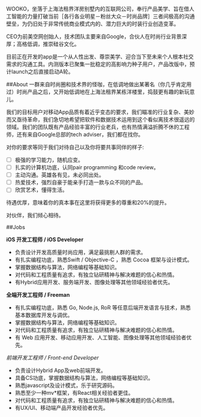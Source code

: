 WOOKO，坐落于上海法租界洋房别墅内的互联网公司，奉行产品美学、旨在借人工智能的力量打破当前［各行各业明星－粉丝大众－时尚品牌］三者间极高的沟通壁垒，为仍旧处于非常传统商业模式内的、潜力巨大的时装行业创造变革。 

CEO为前美空网创始人，技术团队主要来自Google，合伙人在时尚行业背景深厚；高格低调，推崇硅谷文化。 

目前正在开发的app是一个从人性出发、尊崇美学、迎合当下至未来个人根本社交需求的沟通工具。内测版本已聚集一批稳定的高影响力种子用户，产品改版中，预计launch之后直接启动A轮。


##About
一群来自时尚圈和技术界的怪咖，在低调地做出某著名（你几乎肯定用过）时尚产品之后，又开始低调地在上海法租界某栋洋楼里，捣鼓更有趣的新玩意儿。

我们的目标用户对移动App品质有着近乎变态的要求，我们瞄准的行业复杂、美妙而又亟待革命，我们急切地希望把软件和数据技术运用到这个看似离技术很遥远的领域。我们的团队既有产品经验丰富的行业老兵，也有热情满溢折腾不休的工程师，还有来自Google总部的tech adviser，我们都在找你。

对你的要求等同于我们对待自己以及你将要共事同伴的样子: 

- [ ] 极强的学习能力，随机应变。
- [ ] 扎实的计算机功底，认同pair programming 和code review。
- [ ] 主动沟通。英雄各有见，未必同出处。
- [ ] 热爱技术，强烈自豪于能亲手打造一款与众不同的产品。
- [ ] 欣赏艺术，懂得生活。

待遇优厚，意味着你的真本事在这里将获得更多的尊重和20%的提升。

对伙伴，我们倾心相待。

##Jobs

**iOS 开发工程师 / iOS Developer**

- 负责设计开发高质量时尚应用，满足最挑剔人群的需求。 
- 有扎实编程功底，熟悉Swift / Objective-C ，熟悉 Cocoa 框架与设计模式。 
- 掌握数据结构与算法，网络编程等基础知识。 
- 对代码和工程质量有追求，有独立钻研精神与解决难题的信心和热情。 
- 有Hybrid应用开发、服务端开发、图像处理等其他领域经验者优先。 

**全端开发工程师 / Freeman**

- 有扎实编程功底，熟悉 Go, Node.js, RoR 等任意后端开发语言与技术，熟悉基本数据库开发与调优。 
- 掌握数据结构与算法，网络编程等基础知识。 
- 对代码和工程质量有追求，有独立钻研精神与解决难题的信心和热情。 
- 有 Web 应用开发、移动应用开发、人工智能、图像处理等其他领域经验者优先。

_前端开发工程师 / Front-end Developer_

- 负责设计Hybrid App及web前端开发。
- 具备CS功底，掌握数据结构与算法，网络编程等基础知识。 
- 熟悉javascript及设计模式，乐于研究源码。
- 熟悉至少一种mv*框架，有React相关经验者更佳。
- 对代码和工程质量有追求，有独立钻研精神与解决难题的信心和热情。 
- 有UX/UI、移动端产品开发经验者优先。
